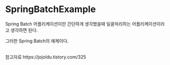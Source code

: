 # SpringBatchExample

Spring Batch 어플리케이션이란 간단하게 생각했을때 일괄처리하는 어플리케이션이라고 생각하면 된다.

그러한 Spring Batch의 예제이다.

<br>
참고자료
https://jojoldu.tistory.com/325
